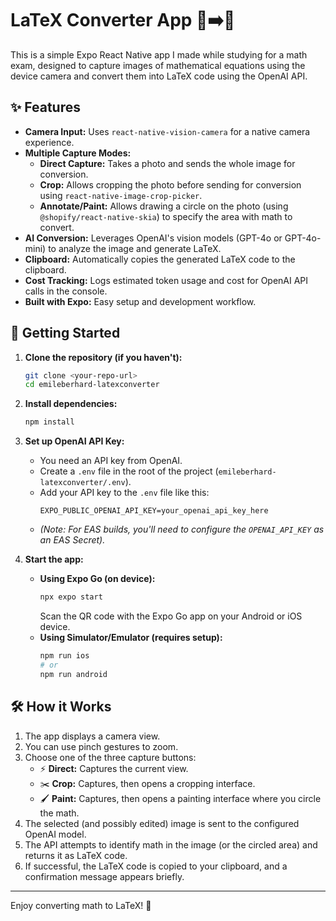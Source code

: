 # LaTeX Converter App 📸➡️📝

This is a simple Expo React Native app I made while studying for a math exam, designed to capture images of mathematical equations using the device camera and convert them into LaTeX code using the OpenAI API.

## ✨ Features

*   **Camera Input:** Uses `react-native-vision-camera` for a native camera experience.
*   **Multiple Capture Modes:**
    *   **Direct Capture:** Takes a photo and sends the whole image for conversion.
    *   **Crop:** Allows cropping the photo before sending for conversion using `react-native-image-crop-picker`.
    *   **Annotate/Paint:** Allows drawing a circle on the photo (using `@shopify/react-native-skia`) to specify the area with math to convert.
*   **AI Conversion:** Leverages OpenAI's vision models (GPT-4o or GPT-4o-mini) to analyze the image and generate LaTeX.
*   **Clipboard:** Automatically copies the generated LaTeX code to the clipboard.
*   **Cost Tracking:** Logs estimated token usage and cost for OpenAI API calls in the console.
*   **Built with Expo:** Easy setup and development workflow.

## 🚀 Getting Started

1.  **Clone the repository (if you haven't):**
    ```bash
    git clone <your-repo-url>
    cd emileberhard-latexconverter
    ```

2.  **Install dependencies:**
    ```bash
    npm install
    ```

3.  **Set up OpenAI API Key:**
    *   You need an API key from OpenAI.
    *   Create a `.env` file in the root of the project (`emileberhard-latexconverter/.env`).
    *   Add your API key to the `.env` file like this:
        ```
        EXPO_PUBLIC_OPENAI_API_KEY=your_openai_api_key_here
        ```
    *   *(Note: For EAS builds, you'll need to configure the `OPENAI_API_KEY` as an EAS Secret).*

4.  **Start the app:**
    *   **Using Expo Go (on device):**
        ```bash
        npx expo start
        ```
        Scan the QR code with the Expo Go app on your Android or iOS device.
    *   **Using Simulator/Emulator (requires setup):**
        ```bash
        npm run ios
        # or
        npm run android
        ```

## 🛠️ How it Works

1.  The app displays a camera view.
2.  You can use pinch gestures to zoom.
3.  Choose one of the three capture buttons:
    *   ⚡️ **Direct:** Captures the current view.
    *   ✂️ **Crop:** Captures, then opens a cropping interface.
    *   🖌️ **Paint:** Captures, then opens a painting interface where you circle the math.
4.  The selected (and possibly edited) image is sent to the configured OpenAI model.
5.  The API attempts to identify math in the image (or the circled area) and returns it as LaTeX code.
6.  If successful, the LaTeX code is copied to your clipboard, and a confirmation message appears briefly.

---

Enjoy converting math to LaTeX! 🎉
